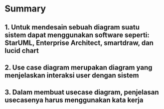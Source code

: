 # Summary

## 1. Untuk mendesain sebuah diagram suatu sistem dapat menggunakan software seperti: StarUML, Enterprise Architect, smartdraw, dan lucid chart

## 2. Use case diagram merupakan diagram yang menjelaskan interaksi user dengan sistem

## 3. Dalam membuat usecase diagram, penjelasan usecasenya harus menggunakan kata kerja
